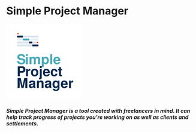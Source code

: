# Simple Project Manager

<img src="./img/spm_logo.svg" width="200" height="200">

##### Simple Project Manager is a tool created with freelancers in mind. It can help track progress of projects you're working on as well as clients and settlements.